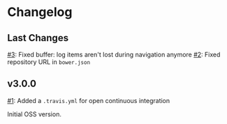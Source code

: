 # Changelog

## Last Changes


[#3](https://github.com/LaxarJS/ax-log-activity/issues/3): Fixed buffer: log items aren't lost during navigation anymore
[#2](https://github.com/LaxarJS/ax-log-activity/issues/2): Fixed repository URL in `bower.json`


## v3.0.0

[#1](https://github.com/LaxarJS/ax-log-activity/issues/1): Added a `.travis.yml` for open continuous integration

Initial OSS version.
